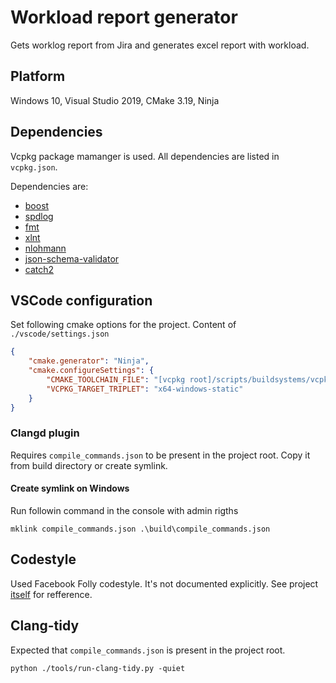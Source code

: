 # Workload report generator

Gets worklog report from Jira and generates excel report with workload.

## Platform

Windows 10, Visual Studio 2019, CMake 3.19, Ninja

## Dependencies

Vcpkg package mamanger is used. All dependencies are listed in `vcpkg.json`.

Dependencies are:

* [boost](https://boost.org)
* [spdlog](https://github.com/gabime/spdlog)
* [fmt](https://github.com/fmtlib/fmt)
* [xlnt](https://github.com/tfussell/xlnt)
* [nlohmann](https://github.com/nlohmann/json)
* [json-schema-validator](https://github.com/pboettch/json-schema-validator)
* [catch2](https://github.com/catchorg/Catch2)

## VSCode configuration

Set following cmake options for the project. Content of `./vscode/settings.json`

```json
{
    "cmake.generator": "Ninja",
    "cmake.configureSettings": {
        "CMAKE_TOOLCHAIN_FILE": "[vcpkg root]/scripts/buildsystems/vcpkg.cmake",
        "VCPKG_TARGET_TRIPLET": "x64-windows-static"
    }
}
```

### Clangd plugin

Requires `compile_commands.json` to be  present in the project root. Copy it from build directory or create symlink.

#### Create symlink on Windows

Run followin command in the console with admin rigths

```shell
mklink compile_commands.json .\build\compile_commands.json
```

## Codestyle

Used Facebook Folly codestyle. It's not documented explicitly. See project [itself](https://github.com/facebook/folly) for refference.

## Clang-tidy

Expected that `compile_commands.json` is present in the project root.

```shell
python ./tools/run-clang-tidy.py -quiet
```
